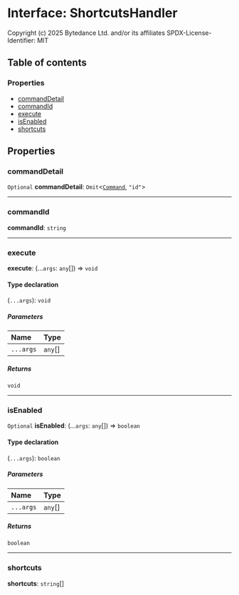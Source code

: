 # Interface: ShortcutsHandler

Copyright (c) 2025 Bytedance Ltd. and/or its affiliates
SPDX-License-Identifier: MIT

## Table of contents

### Properties

* [commandDetail](/en/auto-docs/fixed-layout-editor/interfaces/ShortcutsHandler.md#commanddetail)
* [commandId](/en/auto-docs/fixed-layout-editor/interfaces/ShortcutsHandler.md#commandid)
* [execute](/en/auto-docs/fixed-layout-editor/interfaces/ShortcutsHandler.md#execute)
* [isEnabled](/en/auto-docs/fixed-layout-editor/interfaces/ShortcutsHandler.md#isenabled)
* [shortcuts](/en/auto-docs/fixed-layout-editor/interfaces/ShortcutsHandler.md#shortcuts)

## Properties

### commandDetail

`Optional` **commandDetail**: `Omit`<[`Command`](/en/auto-docs/fixed-layout-editor/interfaces/Command-1.md), `"id"`>

***

### commandId

**commandId**: `string`

***

### execute

**execute**: (...`args`: `any`\[]) => `void`

#### Type declaration

(`...args`): `void`

##### Parameters

| Name | Type |
| :------ | :------ |
| `...args` | `any`\[] |

##### Returns

`void`

***

### isEnabled

`Optional` **isEnabled**: (...`args`: `any`\[]) => `boolean`

#### Type declaration

(`...args`): `boolean`

##### Parameters

| Name | Type |
| :------ | :------ |
| `...args` | `any`\[] |

##### Returns

`boolean`

***

### shortcuts

**shortcuts**: `string`\[]
